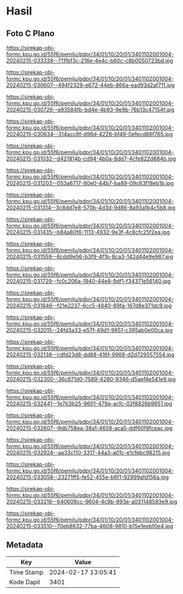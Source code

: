# Hasil

## Foto C Plano

https://sirekap-obj-formc.kpu.go.id/55f6/pemilu/pdpr/34/01/10/20/01/3401102001004-20240215-033338--711fbf3c-216e-4e4c-b60c-c8b0050723bd.jpg

https://sirekap-obj-formc.kpu.go.id/55f6/pemilu/pdpr/34/01/10/20/01/3401102001004-20240215-030607--494f2329-e672-44eb-866a-ead93d2af711.jpg

https://sirekap-obj-formc.kpu.go.id/55f6/pemilu/pdpr/34/01/10/20/01/3401102001004-20240215-030726--a93584fb-bd4e-4b93-9e9b-76b13c47154f.jpg

https://sirekap-obj-formc.kpu.go.id/55f6/pemilu/pdpr/34/01/10/20/01/3401102001004-20240215-030834--314acc6f-d98d-4226-bf49-0efecd86f765.jpg

https://sirekap-obj-formc.kpu.go.id/55f6/pemilu/pdpr/34/01/10/20/01/3401102001004-20240215-031032--d421814b-cd94-4b0a-8dd7-4cfe822d884b.jpg

https://sirekap-obj-formc.kpu.go.id/55f6/pemilu/pdpr/34/01/10/20/01/3401102001004-20240215-031203--053a6717-80e0-44b7-ba89-09c63f18eb1b.jpg

https://sirekap-obj-formc.kpu.go.id/55f6/pemilu/pdpr/34/01/10/20/01/3401102001004-20240215-031314--3c8dd7e8-570b-4d3d-9d86-8a93a1b4c5b8.jpg

https://sirekap-obj-formc.kpu.go.id/55f6/pemilu/pdpr/34/01/10/20/01/3401102001004-20240215-031435--b84a80f6-1113-4932-9e3f-4c8cfc25f2ea.jpg

https://sirekap-obj-formc.kpu.go.id/55f6/pemilu/pdpr/34/01/10/20/01/3401102001004-20240215-031559--6cdd9e56-b3f9-4f1b-8ca3-142d44e9e987.jpg

https://sirekap-obj-formc.kpu.go.id/55f6/pemilu/pdpr/34/01/10/20/01/3401102001004-20240215-031729--fc0c206a-1940-44e8-9df1-f34371e56140.jpg

https://sirekap-obj-formc.kpu.go.id/55f6/pemilu/pdpr/34/01/10/20/01/3401102001004-20240215-031846--f21e2237-6cc5-4840-89fa-167d8e371dc9.jpg

https://sirekap-obj-formc.kpu.go.id/55f6/pemilu/pdpr/34/01/10/20/01/3401102001004-20240215-032015--24fd3a33-e57f-49d1-9851-c395ab0e00ca.jpg

https://sirekap-obj-formc.kpu.go.id/55f6/pemilu/pdpr/34/01/10/20/01/3401102001004-20240215-032138--cdfd23d8-dd88-416f-9969-d2d729557554.jpg

https://sirekap-obj-formc.kpu.go.id/55f6/pemilu/pdpr/34/01/10/20/01/3401102001004-20240215-032300--36c871d0-7589-4280-9346-d5aef4e541e9.jpg

https://sirekap-obj-formc.kpu.go.id/55f6/pemilu/pdpr/34/01/10/20/01/3401102001004-20240215-032441--1e7b3b25-9601-479a-acfc-02f8826b9651.jpg

https://sirekap-obj-formc.kpu.go.id/55f6/pemilu/pdpr/34/01/10/20/01/3401102001004-20240215-032607--9db758ea-38a1-4658-aca5-ddf60f8fceac.jpg

https://sirekap-obj-formc.kpu.go.id/55f6/pemilu/pdpr/34/01/10/20/01/3401102001004-20240215-032924--aa33c110-3317-44a3-a01c-e1cfebc98215.jpg

https://sirekap-obj-formc.kpu.go.id/55f6/pemilu/pdpr/34/01/10/20/01/3401102001004-20240215-033058--23271ff5-fe52-455e-b6f1-92999afd156a.jpg

https://sirekap-obj-formc.kpu.go.id/55f6/pemilu/pdpr/34/01/10/20/01/3401102001004-20240215-033216--640609cc-9604-4c9b-893e-a031148593e9.jpg

https://sirekap-obj-formc.kpu.go.id/55f6/pemilu/pdpr/34/01/10/20/01/3401102001004-20240215-033510--70eb8632-77ba-4608-9810-b15e1eebf0e4.jpg


## Metadata

| Key        | Value               |
| ---------- | ------------------- |
| Time Stamp | 2024-02-17 13:05:41 |
| Kode Dapil | 3401                |



